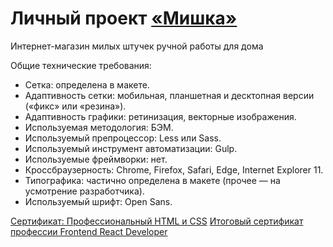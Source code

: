 # Личный проект [«Мишка»](https://k-katerina.github.io/Mishka/) 

Интернет-магазин милых штучек ручной работы для дома

Общие технические требования:
* Сетка: определена в макете.
* Адаптивность сетки: мобильная, планшетная и десктопная версии («фикс» или «резина»).
* Адаптивность графики: ретинизация, векторные изображения.
* Используемая методология: БЭМ.
* Используемый препроцессор: Less или Sass.
* Используемый инструмент автоматизации: Gulp.
* Используемые фреймворки: нет.
* Кроссбраузерность: Chrome, Firefox, Safari, Edge, Internet Explorer 11.
* Типографика: частично определена в макете (прочее — на усмотрение разработчика).
* Используемый шрифт: Open Sans.

[Сертификат: Профессиональный HTML и CSS](https://assets.htmlacademy.ru/certificates/intensive/155/1052393.pdf?1584514156)
[Итоговый сертификат профессии Frontend React Developer](https://assets.htmlacademy.ru/certificates/profession/13/1052393.pdf?1605687308)

